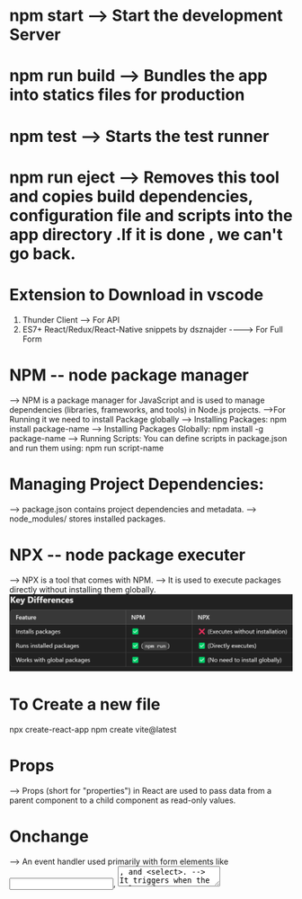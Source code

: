 # npm start --> Start the development Server
# npm run build --> Bundles the app into statics files for production 
# npm test --> Starts the test runner 
# npm run eject --> Removes this tool and copies build dependencies, configuration file and scripts into the app directory .If it is done , we can't go back.

# Extension to Download in vscode 
1. Thunder Client --> For API
2. ES7+ React/Redux/React-Native snippets by dsznajder    ----> For Full Form

# NPM -- node package manager
--> NPM is a package manager for JavaScript and is used to manage dependencies (libraries, frameworks, and tools) in Node.js projects.
-->For Running it we need to install Package globally 
--> Installing Packages:
npm install package-name
--> Installing Packages Globally:
npm install -g package-name
--> Running Scripts:
    You can define scripts in package.json and run them using:
npm run script-name
# Managing Project Dependencies:
--> package.json contains project dependencies and metadata.
--> node_modules/ stores installed packages.

# NPX -- node package executer
--> NPX is a tool that comes with NPM.
--> It is used to execute packages directly without installing them globally.
![Key Difference Between NPM and NPX](image.png)

# To Create a new file 
npx create-react-app
npm create vite@latest


# Props
--> Props (short for "properties") in React are used to pass data from a parent component to a child component as read-only values.

# Onchange 
--> An event handler used primarily with form elements like <input>, <textarea>, and <select>. 
--> It triggers when the value of the element changes, allowing you to update the component’s state or perform other actions based on user input.
--> Works with different input types (text, checkbox, radio, select, etc.)

react-dom --> for website 
react-native  --> for mobile 


# if writing code just after return there is no need  for bracket , if we are writing code  in next line then there is a bracket needed. 